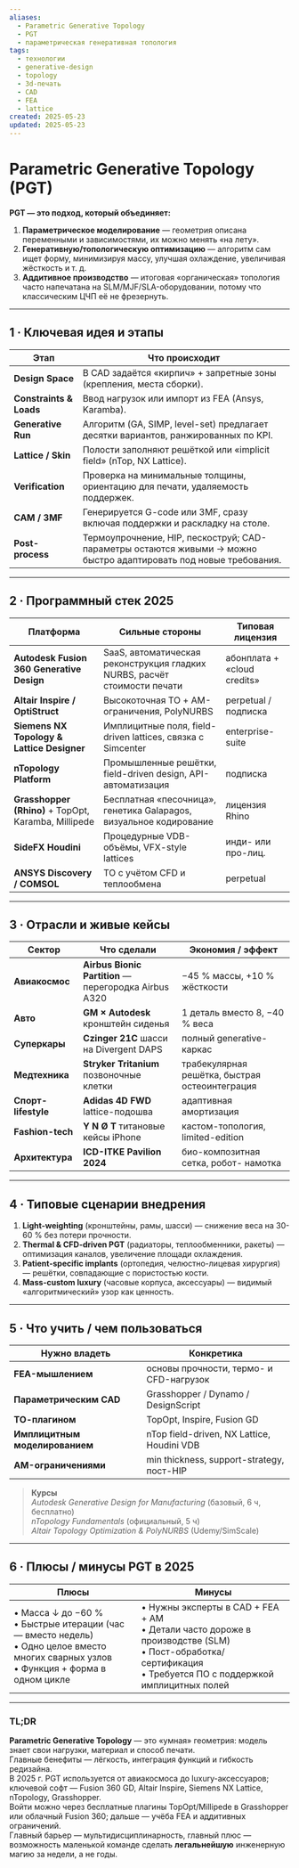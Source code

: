 ```yaml
---
aliases:
  - Parametric Generative Topology
  - PGT
  - параметрическая генеративная топология
tags:
  - технологии
  - generative-design
  - topology
  - 3d-печать
  - CAD
  - FEA
  - lattice
created: 2025-05-23
updated: 2025-05-23
---
```


# Parametric Generative Topology (PGT)

**PGT — это подход, который объединяет:**

1. **Параметрическое моделирование** — геометрия описана переменными и зависимостями, их можно менять «на лету».  
2. **Генеративную/топологическую оптимизацию** — алгоритм сам ищет форму, минимизируя массу, улучшая охлаждение, увеличивая жёсткость и т. д.  
3. **Аддитивное производство** — итоговая «органическая» топология часто напечатана на SLM/MJF/SLA-оборудовании, потому что классическим ЦЧП её не фрезернуть.

---

## 1 · Ключевая идея и этапы

| Этап | Что происходит |
|------|----------------|
| **Design Space** | В CAD задаётся «кирпич» + запретные зоны (крепления, места сборки). |
| **Constraints & Loads** | Ввод нагрузок или импорт из FEA (Ansys, Karamba). |
| **Generative Run** | Алгоритм (GA, SIMP, level-set) предлагает десятки вариантов, ранжированных по KPI. |
| **Lattice / Skin** | Полости заполняют решёткой или «implicit field» (nTop, NX Lattice). |
| **Verification** | Проверка на минимальные толщины, ориентацию для печати, удаляемость поддержек. |
| **CAM / 3MF** | Генерируется G-code или 3MF, сразу включая поддержки и раскладку на столе. |
| **Post-process** | Термоупрочнение, HIP, пескоструй; CAD-параметры остаются живыми → можно быстро адаптировать под новые требования. |

---

## 2 · Программный стек 2025

| Платформа | Сильные стороны | Типовая лицензия |
|-----------|-----------------|------------------|
| **Autodesk Fusion 360 Generative Design** | SaaS, автоматическая реконструкция гладких NURBS, расчёт стоимости печати | абонплата + «cloud credits» |
| **Altair Inspire / OptiStruct** | Высокоточная ТО + AM-ограничения, PolyNURBS | perpetual / подписка |
| **Siemens NX Topology & Lattice Designer** | Имплицитные поля, field-driven lattices, связка с Simcenter | enterprise-suite |
| **nTopology Platform** | Промышленные решётки, field-driven design, API-автоматизация | подписка |
| **Grasshopper (Rhino)** + TopOpt, Karamba, Millipede | Бесплатная «песочница», генетика Galapagos, визуальное кодирование | лицензия Rhino |
| **SideFX Houdini** | Процедурные VDB-объёмы, VFX-style lattices | инди- или про-лиц. |
| **ANSYS Discovery / COMSOL** | ТО с учётом CFD и теплообмена | perpetual |

---

## 3 · Отрасли и живые кейсы

| Сектор | Что сделали | Экономия / эффект |
|--------|-------------|-------------------|
| **Авиакосмос** | **Airbus Bionic Partition** — перегородка Airbus A320 | −45 % массы, +10 % жёсткости |
| **Авто** | **GM × Autodesk** кронштейн сиденья | 1 деталь вместо 8, −40 % веса |
| **Суперкары** | **Czinger 21C** шасси на Divergent DAPS | полный generative-каркас |
| **Медтехника** | **Stryker Tritanium** позвоночные клетки | трабекулярная решётка, быстрая остеоинтеграция |
| **Спорт-lifestyle** | **Adidas 4D FWD** lattice-подошва | адаптивная амортизация |
| **Fashion-tech** | **Y N Ø T** титановые кейсы iPhone | кастом-топология, limited-edition |
| **Архитектура** | **ICD-ITKE Pavilion 2024** | био-композитная сетка, робот- намотка |

---

## 4 · Типовые сценарии внедрения

1. **Light-weighting** (кронштейны, рамы, шасси) — снижение веса на 30-60 % без потери прочности.  
2. **Thermal & CFD-driven PGT** (радиаторы, теплообменники, ракеты) — оптимизация каналов, увеличение площади охлаждения.  
3. **Patient-specific implants** (ортопедия, челюстно-лицевая хирургия) — решётки, совпадающие с пористостью кости.  
4. **Mass-custom luxury** (часовые корпуса, аксессуары) — видимый «алгоритмический» узор как ценность.  

---

## 5 · Что учить / чем пользоваться

| Нужно владеть | Конкретика |
|---------------|-----------|
| **FEA-мышлением** | основы прочности, термо- и CFD-нагрузок |
| **Параметрическим CAD** | Grasshopper / Dynamo / DesignScript |
| **ТО-плагином** | TopOpt, Inspire, Fusion GD |
| **Имплицитным моделированием** | nTop field-driven, NX Lattice, Houdini VDB |
| **AM-ограничениями** | min thickness, support-strategy, пост-HIP |

> **Курсы**  
> *Autodesk Generative Design for Manufacturing* (базовый, 6 ч, бесплатно)  
> *nTopology Fundamentals* (официальный, 5 ч)  
> *Altair Topology Optimization & PolyNURBS* (Udemy/SimScale)  

---

## 6 · Плюсы / минусы PGT в 2025

| Плюсы | Минусы |
|-------|--------|
| • Масса ↓ до −60 % <br>• Быстрые итерации (час — вместо недель) <br>• Одно целое вместо многих сварных узлов <br>• Функция + форма в одном цикле | • Нужны эксперты в CAD + FEA + AM <br>• Детали часто дороже в производстве (SLM) <br>• Пост-обработка/сертификация <br>• Требуется ПО с поддержкой имплицитных полей |

---

### TL;DR

**Parametric Generative Topology** — это «умная» геометрия: модель знает свои нагрузки, материал и способ печати.  
Главные бенефиты — лёгкость, интеграция функций и гибкость редизайна.  
В 2025 г. PGT используется от авиакосмоса до luxury-аксессуаров; ключевой софт — Fusion 360 GD, Altair Inspire, Siemens NX Lattice, nTopology, Grasshopper.  
Войти можно через бесплатные плагины TopOpt/Millipede в Grasshopper или облачный Fusion 360; дальше — учёба FEA и аддитивных ограничений.  
Главный барьер — мультидисциплинарность, главный плюс — возможность маленькой команде сделать **легальнейшую** инженерную магию за недели, а не годы.